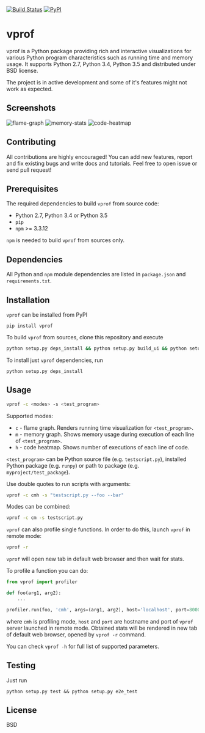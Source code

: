 [![Build Status](https://travis-ci.org/nvdv/vprof.svg?branch=master)](https://travis-ci.org/nvdv/vprof)
[![PyPI](https://img.shields.io/pypi/v/vprof.svg)](https://pypi.python.org/pypi/vprof/)

# vprof

vprof is a Python package providing rich and interactive visualizations for
various Python program characteristics such as running time and memory usage.
It supports Python 2.7, Python 3.4, Python 3.5 and distributed under BSD license.

The project is in active development and some of it's features might not work as
expected.

## Screenshots
![flame-graph](http://i.imgur.com/gkrERH0.png?1)
![memory-stats](http://i.imgur.com/Mpb9Nrp.png?1)
![code-heatmap](http://i.imgur.com/GbQAg0h.png?1)

## Contributing
All contributions are highly encouraged! You can add new features,
report and fix existing bugs and write docs and tutorials.
Feel free to open issue or send pull request!

## Prerequisites
The required dependencies to build ```vprof``` from source code:
 * Python 2.7, Python 3.4 or Python 3.5
 * ```pip```
 * ```npm``` >= 3.3.12

```npm``` is needed to build ```vprof``` from sources only.

## Dependencies
All Python and ```npm``` module dependencies are listed in ```package.json``` and ```requirements.txt```.

## Installation
```vprof``` can be installed from PyPI


    pip install vprof


To build ```vprof``` from sources, clone this repository and execute
```sh
python setup.py deps_install && python setup.py build_ui && python setup.py install
```
To install just ```vprof``` dependencies, run

    python setup.py deps_install


## Usage
```sh
vprof -c <modes> -s <test_program>
```
Supported modes:

* ```c``` - flame graph. Renders running time visualization for ```<test_program>```.
* ```m``` - memory graph. Shows memory usage during execution of each line of ```<test_program>```.
* ```h``` - code heatmap. Shows number of executions of each line of code.

```<test_program>``` can be Python source file (e.g. ```testscript.py```), installed Python package (e.g. ```runpy```) or path to package (e.g. ```myproject/test_package```).

Use double quotes to run scripts with arguments:
```sh
vprof -c cmh -s "testscript.py --foo --bar"
```
Modes can be combined:
```sh
vprof -c cm -s testscript.py
```

```vprof``` can also profile single functions. In order to do this,
launch ```vprof``` in remote mode:
```sh
vprof -r
```
```vprof``` will open new tab in default web browser and then wait for stats.

To profile a function you can do:
```python
from vprof import profiler

def foo(arg1, arg2):
    ...

profiler.run(foo, 'cmh', args=(arg1, arg2), host='localhost', port=8000)
```
where ```cmh``` is profiling mode, ```host``` and ```port``` are hostname and
port of ```vprof``` server launched in remote mode. Obtained stats will be
rendered in new tab of default web browser, opened by ```vprof -r``` command.

You can check ```vprof -h``` for full list of supported parameters.

## Testing
Just run

    python setup.py test && python setup.py e2e_test


## License
BSD
